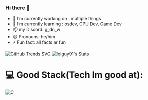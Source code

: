 ### Hi there 👋

- 🔭 I’m currently working on : multiple things
- 🌱 I’m currently learning : osdev, CPU Dev, Game Dev
- 📫 my Discord: g_dn_w
- 😄 Pronouns: he/him
- ⚡ Fun fact: all facts ar fun

[![GitHub Trends SVG](https://api.githubtrends.io/user/svg/lolguy91/langs)](https://githubtrends.io)
![lolguy91's Stats](https://github-readme-stats.vercel.app/api?username=lolguy91&theme=gruvbox&show_icons=true&hide_border=true&count_private=true)
# 💻 Good Stack(Tech Im good at):
![C](https://img.shields.io/badge/c-%2300599C.svg?style=flat&logo=c&logoColor=white) 
